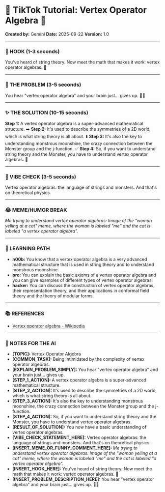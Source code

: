 
# 🎵 TikTok Tutorial: Vertex Operator Algebra 🎵

**Created by:** Gemini
**Date:** 2025-09-22
**Version:** 1.0

---

### 🤩 HOOK (1-3 seconds)

You've heard of string theory. Now meet the math that makes it work: vertex operator algebras. 🤯

---

### 🤔 THE PROBLEM (3-5 seconds)

You hear "vertex operator algebra" and your brain just... gives up. 😵‍💫

---

### ✨ THE SOLUTION (10-15 seconds)

**Step 1:** A vertex operator algebra is a super-advanced mathematical structure. ➡️
**Step 2:** It's used to describe the symmetries of a 2D world, which is what string theory is all about. ⬇️
**Step 3:** It's also the key to understanding monstrous moonshine, the crazy connection between the Monster group and the j-function. ✅
**Step 4:** So, if you want to understand string theory and the Monster, you have to understand vertex operator algebras. 🎉

---

### 💅 VIBE CHECK (3-5 seconds)

Vertex operator algebras: the language of strings and monsters. And that's on theoretical physics.

---

### 😂 MEME/HUMOR BREAK

*Me trying to understand vertex operator algebras:*
*Image of the "woman yelling at a cat" meme, where the woman is labeled "me" and the cat is labeled "a vertex operator algebra".*

---

### 🧠 LEARNING PATH

*   **n00b:** You know that a vertex operator algebra is a very advanced mathematical structure that is used in string theory and to understand monstrous moonshine.
*   **pro:** You can explain the basic axioms of a vertex operator algebra and you can give examples of different types of vertex operator algebras.
*   **hacker:** You can discuss the construction of vertex operator algebras, their representation theory, and their applications in conformal field theory and the theory of modular forms.

---

### 📚 REFERENCES

*   [Vertex operator algebra - Wikipedia](https://en.wikipedia.org/wiki/Vertex_operator_algebra)

---

### 📝 NOTES FOR THE AI

*   **[TOPIC]:** Vertex Operator Algebra
*   **[COMMON_TASK]:** Being intimidated by the complexity of vertex operator algebras.
*   **[EXPLAIN_PROBLEM_SIMPLY]:** You hear "vertex operator algebra" and your brain just... gives up.
*   **[STEP_1_ACTION]:** A vertex operator algebra is a super-advanced mathematical structure.
*   **[STEP_2_ACTION]:** It's used to describe the symmetries of a 2D world, which is what string theory is all about.
*   **[STEP_3_ACTION]:** It's also the key to understanding monstrous moonshine, the crazy connection between the Monster group and the j-function.
*   **[STEP_4_ACTION]:** So, if you want to understand string theory and the Monster, you have to understand vertex operator algebras.
*   **[RESULT_OF_SOLUTION]:** You now have a basic understanding of vertex operator algebras.
*   **[VIBE_CHECK_STATEMENT_HERE]:** Vertex operator algebras: the language of strings and monsters. And that's on theoretical physics.
*   **[INSERT_MEME_OR_FUNNY_COMMENT_HERE]:** *Me trying to understand vertex operator algebras:*
*Image of the "woman yelling at a cat" meme, where the woman is labeled "me" and the cat is labeled "a vertex operator algebra".*
*   **[INSERT_HOOK_HERE]:** You've heard of string theory. Now meet the math that makes it work: vertex operator algebras. 🤯
*   **[INSERT_PROBLEM_DESCRIPTION_HERE]:** You hear "vertex operator algebra" and your brain just... gives up. 😵‍💫
